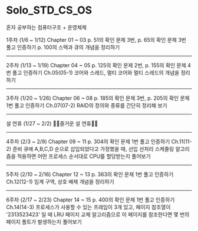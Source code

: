 # Solo_STD_CS_OS
혼자 공부하는 컴퓨터구조 + 운영체제

1주차
(1/6 ~ 1/12)	Chapter 01 ~ 03	p. 51의 확인 문제 3번, p. 65의 확인 문제 3번 풀고 인증하기	p. 100의 스택과 큐의 개념을 정리하기
_________________
2주차
(1/13 ~ 1/19)	Chapter 04 ~ 05	p. 125의 확인 문제 2번, p. 155의 확인 문제 4번 풀고 인증하기	Ch.05(05-1) 코어와 스레드, 멀티 코어와 멀티 스레드의 개념을 정리하기
_________________
3주차
(1/20 ~ 1/26)	Chapter 06 ~ 08	p. 185의 확인 문제 3번, p. 205의 확인 문제 1번 풀고 인증하기	Ch.07(07-2) RAID의 정의와 종류를 간단히 정리해 보기
_________________
설 연휴
(1/27 ~ 2/2)	🙇‍♀️즐거운 설 연휴🙇‍♂️
_________________
4주차
(2/3 ~ 2/9)	Chapter 09 ~ 11	p. 304의 확인 문제 1번 풀고 인증하기	Ch.11(11-2) 준비 큐에 A,B,C,D 순으로 삽입되었다고 가정했을 때, 선입 선처리 스케줄링 알고리즘을 적용하면 어떤 프로세스 순서대로 CPU를 할당받는지 풀어보기
_________________
5주차
(2/10 ~ 2/16)	Chapter 12 ~ 13	p. 363의 확인 문제 1번 풀고 인증하기	Ch.12(12-1) 임계 구역, 상호 배제 개념을 정리하기
_________________
6주차
(2/17 ~ 2/23)	Chapter 14 ~ 15	p. 400의 확인 문제 1번 풀고 인증하기	Ch.14(14-3) 프로세스가 사용할 수 있는 프레임이 3개 있고, 페이지 참조열이 '2313523423' 일 때 LRU 페이지 교체 알고리즘으로 이 페이지를 참조한다면 몇 번의 페이지 폴트가 발생하는지 풀어보기
